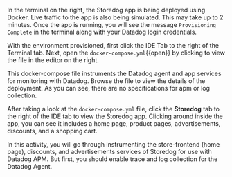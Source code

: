 In the terminal on the right, the Storedog app is being deployed using Docker. Live traffic to the app is also being simulated. This may take up to 2 minutes. Once the app is running, you will see the message `Provisioning Complete` in the terminal along with your Datadog login credentials.

With the environment provisioned, first click the IDE Tab to the right of the Terminal tab. Next, open the `docker-compose.yml`{{open}} by clicking to view the file in the editor on the right. 

This docker-compose file instruments the Datadog agent and app services for monitoring with Datadog. Browse the file to view the details of the deployment. As you can see, there are no specifications for apm or log collection. 

After taking a look at the `docker-compose.yml` file, click the **Storedog** tab to the right of the IDE tab to view the Storedog app. Clicking around inside the app, you can see it includes a home page, product pages, advertisements, discounts, and a shopping cart. 

In this activity, you will go through instrumenting the store-frontend (home page), discounts, and advertisements services of Storedog for use with Datadog APM. But first, you should enable trace and log collection for the Datadog Agent.